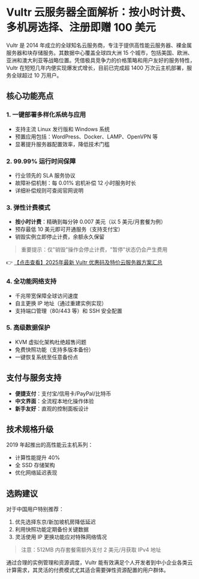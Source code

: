 # Vultr 云服务器全面解析：按小时计费、多机房选择、注册即赠 100 美元

Vultr 是 2014 年成立的全球知名云服务商，专注于提供高性能云服务器、裸金属服务器和块存储服务。其数据中心覆盖全球四大洲 15 个城市，包括美国、欧洲、亚洲和澳大利亚等战略位置。凭借极具竞争力的价格策略和用户友好的服务特性，Vultr 在短短几年内便实现爆发式增长，目前已完成超 1400 万次云主机部署，服务全球超过 10 万用户。

## 核心功能亮点

### 1. 一键部署多样化系统与应用
- 支持主流 Linux 发行版和 Windows 系统
- 预置应用包括：WordPress、Docker、LAMP、OpenVPN 等
- 显著提升服务器配置效率，降低技术门槛

### 2. 99.99% 运行时间保障
- 行业领先的 SLA 服务协议
- 故障补偿机制：每 0.01% 宕机补偿 12 小时服务时长
- 详细补偿规则可查阅官网说明

### 3. 弹性计费模式
- **按小时计费**：精确到每分钟 0.007 美元（以 5 美元/月套餐为例）
- 预存最低 10 美元即可开通服务（支持支付宝）
- 销毁实例立即停止计费，余额永久保留

> 重要提示：仅"销毁"操作会停止计费，"暂停"状态仍会产生费用

👉 [【点击查看】2025年最新 Vultr 优惠码及特价云服务器方案汇总](https://bit.ly/VuLtr)

### 4. 全功能网络支持
- 千兆带宽保障全球访问速度
- 自主更换 IP 地址（通过重建实例实现）
- 支持端口管理（80/443 等）和 SSH 安全配置

### 5. 高级数据保护
- KVM 虚拟化架构杜绝超售问题
- 免费快照功能（支持多版本备份）
- 一键恢复系统至任意备份点

## 支付与服务支持
- **便捷支付**：支付宝/信用卡/PayPal/比特币
- **中文界面**：全流程本地化操作体验
- **新手友好**：直观的控制面板设计

## 技术规格升级
2019 年起推出的高性能云主机系列：
- 计算性能提升 40%
- 全 SSD 存储架构
- 优化网络延迟表现

## 选购建议
对于中国用户特别推荐：
1. 优先选择东京/新加坡机房降低延迟
2. 利用快照功能定期备份关键数据
3. 灵活使用 IP 更换功能应对特殊网络情况

> 注意：512MB 内存套餐需额外支付 2 美元/月获取 IPv4 地址

通过合理的实例管理和资源调度，Vultr 能有效满足个人开发者到中小企业各类云计算需求，其灵活的付费模式尤其适合需要弹性资源配置的用户群体。